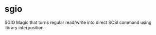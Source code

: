 # sgio
SGIO Magic that turns regular read/write into direct SCSI command using library interposition
